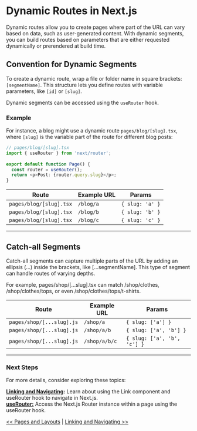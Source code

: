# Dynamic Routes in Next.js

Dynamic routes allow you to create pages where part of the URL can vary based on data, such as user-generated content. With dynamic segments, you can build routes based on parameters that are either requested dynamically or prerendered at build time.

## Convention for Dynamic Segments

To create a dynamic route, wrap a file or folder name in square brackets: `[segmentName]`. This structure lets you define routes with variable parameters, like `[id]` or `[slug]`.

Dynamic segments can be accessed using the `useRouter` hook.

### Example

For instance, a blog might use a dynamic route `pages/blog/[slug].tsx`, where `[slug]` is the variable part of the route for different blog posts:

```typescript
// pages/blog/[slug].tsx
import { useRouter } from 'next/router';
 
export default function Page() {
  const router = useRouter();
  return <p>Post: {router.query.slug}</p>;
}
```

| Route                    | Example URL | Params           |
|--------------------------|-------------|------------------|
| `pages/blog/[slug].tsx`  | `/blog/a`   | `{ slug: 'a' }` |
| `pages/blog/[slug].tsx`  | `/blog/b`   | `{ slug: 'b' }` |
| `pages/blog/[slug].tsx`  | `/blog/c`   | `{ slug: 'c' }` |

----

## Catch-all Segments
Catch-all segments can capture multiple parts of the URL by adding an ellipsis (...) inside the brackets, like [...segmentName]. This type of segment can handle routes of varying depths.

For example, pages/shop/[...slug].tsx can match /shop/clothes, /shop/clothes/tops, or even /shop/clothes/tops/t-shirts.

| Route                     | Example URL   | Params                  |
|---------------------------|---------------|-------------------------|
| `pages/shop/[...slug].js` | `/shop/a`     | `{ slug: ['a'] }`       |
| `pages/shop/[...slug].js` | `/shop/a/b`   | `{ slug: ['a', 'b'] }`  |
| `pages/shop/[...slug].js` | `/shop/a/b/c` | `{ slug: ['a', 'b', 'c'] }` |

----

### Next Steps
For more details, consider exploring these topics:

**[Linking and Navigating](linking-and-navigating.md):** Learn about using the Link component and useRouter hook to navigate in Next.js. <br>
**[useRouter:](useRouter.md)** Access the Next.js Router instance within a page using the useRouter hook.

[<< Pages and Layouts](pages-and-layouts.md) | [Linking and Navigating >>](linking-and-navigating.md)

